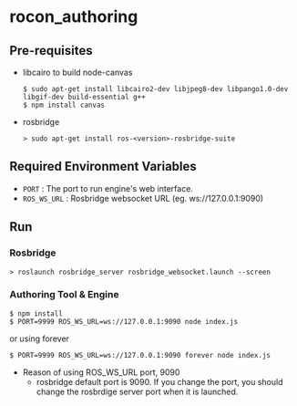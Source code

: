 rocon_authoring
===============

## Pre-requisites


* libcairo to build node-canvas

    ```
    $ sudo apt-get install libcairo2-dev libjpeg8-dev libpango1.0-dev libgif-dev build-essential g++
    $ npm install canvas
    ```
* rosbridge
    ```
    > sudo apt-get install ros-<version>-rosbridge-suite
    ```

## Required Environment Variables

  - `PORT` : The port to run engine's web interface.
  - `ROS_WS_URL` : Rosbridge websocket URL (eg. ws://127.0.0.1:9090)

## Run

### Rosbridge
```
> roslaunch rosbridge_server rosbridge_websocket.launch --screen
```
### Authoring Tool & Engine
```
$ npm install
$ PORT=9999 ROS_WS_URL=ws://127.0.0.1:9090 node index.js
```

or using forever

```
$ PORT=9999 ROS_WS_URL=ws://127.0.0.1:9090 forever node index.js
```

* Reason of using ROS_WS_URL port, 9090
    * rosbridge default port is 9090. If you change the port, you should change the rosbrdige server port when it is launched.
